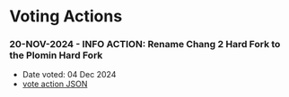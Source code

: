 # Voting Actions

### 20-NOV-2024 - INFO ACTION: Rename Chang 2 Hard Fork to the Plomin Hard Fork
- Date voted: 04 Dec 2024
-  [vote action JSON](/december/Vote_Context.jsonid)
